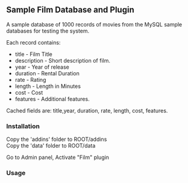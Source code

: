 ## Sample Film Database and Plugin

A sample database of 1000 records of movies from the MySQL sample databases for testing the system. 

Each record contains: 

* title - Film Title 
* description - Short description of film. 
* year - Year of release
* duration - Rental Duration
* rate - Rating
* length - Length in Minutes
* cost - Cost
* features - Additional features. 

Cached fields are: title,year, duration, rate, length, cost, features. 



### Installation

Copy the 'addins' folder to ROOT/addins  
Copy the 'data' folder to ROOT/data   

Go to Admin panel, Activate "Film" plugin

### Usage 



